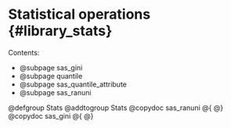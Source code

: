 # Statistical operations {#library_stats}

Contents:

- @subpage sas_gini
- @subpage quantile
- @subpage sas_quantile_attribute
- @subpage sas_ranuni

@defgroup Stats
@addtogroup Stats
@copydoc sas_ranuni
@{
@}
@copydoc sas_gini
@{
@}

